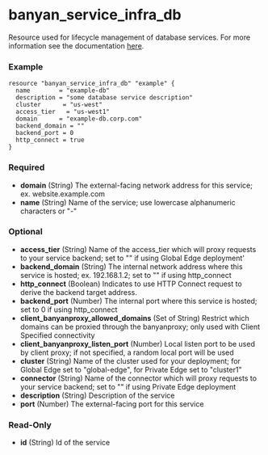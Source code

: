# banyan_service_infra_db

Resource used for lifecycle management of database services. For more information see the documentation [here](https://docs.banyansecurity.io/docs/feature-guides/infrastructure/databases/).

### Example
```hcl
resource "banyan_service_infra_db" "example" {
  name        = "example-db"
  description = "some database service description"
  cluster      = "us-west"
  access_tier   = "us-west1"
  domain      = "example-db.corp.com"
  backend_domain = ""
  backend_port = 0
  http_connect = true
}
```

### Required

- **domain** (String) The external-facing network address for this service; ex. website.example.com
- **name** (String) Name of the service; use lowercase alphanumeric characters or "-"

### Optional

- **access_tier** (String) Name of the access_tier which will proxy requests to your service backend; set to "" if using Global Edge deployment'
- **backend_domain** (String) The internal network address where this service is hosted; ex. 192.168.1.2; set to "" if using http_connect
- **http_connect** (Boolean) Indicates to use HTTP Connect request to derive the backend target address.
- **backend_port** (Number) The internal port where this service is hosted; set to 0 if using http_connect
- **client_banyanproxy_allowed_domains** (Set of String) Restrict which domains can be proxied through the banyanproxy; only used with Client Specified connectivity
- **client_banyanproxy_listen_port** (Number) Local listen port to be used by client proxy; if not specified, a random local port will be used
- **cluster** (String) Name of the cluster used for your deployment; for Global Edge set to "global-edge", for Private Edge set to "cluster1"
- **connector** (String) Name of the connector which will proxy requests to your service backend; set to "" if using Private Edge deployment
- **description** (String) Description of the service
- **port** (Number) The external-facing port for this service

### Read-Only

- **id** (String) Id of the service
